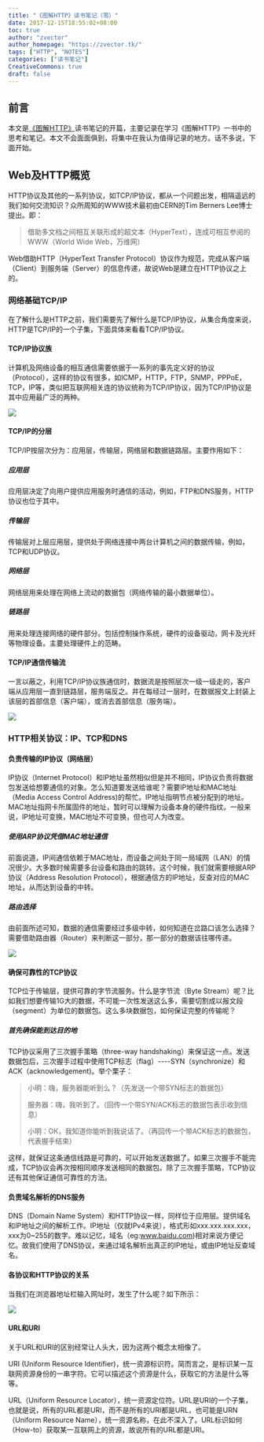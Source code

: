 ```yaml
---
title: "《图解HTTP》读书笔记（零）"
date: 2017-12-15T18:55:02+08:00
toc: true
author: "zvector"
author_homepage: "https://zvector.tk/"
tags: ["HTTP", "NOTES"]
categories: ["读书笔记"]
CreativeCommons: true
draft: false
---
```


## 前言

本文是[《图解HTTP》](https://book.douban.com/subject/25863515/)读书笔记的开篇，主要记录在学习《图解HTTP》一书中的思考和笔记。本文不会面面俱到，将集中在我认为值得记录的地方。话不多说，下面开始。

## Web及HTTP概览

HTTP协议及其他的一系列协议，如TCP/IP协议，都从一个问题出发，相隔遥远的我们如何交流知识？众所周知的WWW技术最初由CERN的Tim Berners Lee博士提出。即：

> 借助多文档之间相互关联形成的超文本（HyperText），连成可相互参阅的WWW（World Wide Web，万维网）

Web借助HTTP（HyperText Transfer Protocol）协议作为规范，完成从客户端（Client）到服务端（Server）的信息传递，故说Web是建立在HTTP协议之上的。

### 网络基础TCP/IP

在了解什么是HTTP之前，我们需要先了解什么是TCP/IP协议，从集合角度来说，HTTP是TCP/IP的一个子集，下面具体来看看TCP/IP协议。

#### TCP/IP协议族

计算机及网络设备的相互通信需要依据于一系列的事先定义好的协议（Protocol），这样的协议有很多，如ICMP，HTTP，FTP，SNMP，PPPoE，TCP，IP等，类似把互联网相关连的协议统称为TCP/IP协议，因为TCP/IP协议是其中应用最广泛的两种。

![](http://www.ituring.com.cn/figures/2014/PIC%20HTTP/05.d01z.005.png)

#### TCP/IP的分层

TCP/IP按层次分为：应用层，传输层，网络层和数据链路层。主要作用如下：

##### 应用层

应用层决定了向用户提供应用服务时通信的活动，例如，FTP和DNS服务，HTTP协议也位于其中。

##### 传输层

传输层对上层应用层，提供处于网络连接中两台计算机之间的数据传输，例如，TCP和UDP协议。

##### 网络层

网络层用来处理在网络上流动的数据包（网络传输的最小数据单位）。

##### 链路层

用来处理连接网络的硬件部分。包括控制操作系统，硬件的设备驱动，网卡及光纤等物理设备。主要处理硬件上的范畴。

#### TCP/IP通信传输流

一言以蔽之，利用TCP/IP协议族通信时，数据流是按照层次一级一级走的，客户端从应用层一直到链路层，服务端反之。并在每经过一层时，在数据报文上封装上该层的首部信息（客户端），或消去首部信息（服务端）。

![](http://www.ituring.com.cn/download/021jVNia3uoL)

### HTTP相关协议：IP、TCP和DNS

#### 负责传输的IP协议（网络层）

IP协议（Internet Protocol）和IP地址虽然相似但是并不相同，IP协议负责将数据包发送给想要通信的对象。怎么知道要发送给谁呢？需要IP地址和MAC地址（Media Access Control Address)的帮忙。IP地址指明节点被分配到的地址。MAC地址指网卡所属固件的地址，暂时可以理解为设备本身的硬件指纹。一般来说，IP地址可变换，MAC地址不可变换，但也可人为改变。

##### 使用ARP协议凭借MAC地址通信

前面说道，IP间通信依赖于MAC地址，而设备之间处于同一局域网（LAN）的情况很少。大多数时候需要多台设备和路由的跳转。这个时候，我们就需要根据ARP协议（Address Resolution Protocol），根据通信方的IP地址，反查对应的MAC地址，从而达到设备的中转。

##### 路由选择

由前面所述可知，数据的通信需要经过多级中转，如何知道在岔路口该怎么选择？需要借助路由器（Router）来判断这一部分，那一部分的数据该往哪传递。

![](http://www.ituring.com.cn/figures/2014/PIC%20HTTP/05.d01z.008.png)

#### 确保可靠性的TCP协议

TCP位于传输层，提供可靠的字节流服务。什么是字节流（Byte Stream）呢？比如我们想要传输1G大的数据，不可能一次性发送这么多，需要切割成以报文段（segment）为单位的数据包。这么多块数据包，如何保证完整的传输呢？

##### 首先确保能到达目的地

TCP协议采用了三次握手策略（three-way handshaking）来保证这一点。发送数据包后，三次握手过程中使用TCP标志（flag）----SYN（synchronize）和ACK（acknowledgement)。举个栗子：

> 小明：嗨，服务器能听到么？（先发送一个带SYN标志的数据包）
>
> 服务器：嗨，我听到了。（回传一个带SYN/ACK标志的数据包表示收到信息）
>
> 小明：OK，我知道你能听到我说话了。（再回传一个带ACK标志的数据包，代表握手结束）

这样，就保证这条通信线路是可靠的，可以开始发送数据了。如果三次握手不能完成，TCP协议会再次按相同顺序发送相同的数据包。除了三次握手策略，TCP协议还有其他保证通信可靠性的方法。

#### 负责域名解析的DNS服务

DNS（Domain Name System）和HTTP协议一样，同样位于应用层。提供域名和IP地址之间的解析工作。IP地址（仅就IPv4来说），格式形如xxx.xxx.xxx.xxx，xxx为0~255的数字。难以记忆，域名（eg:www.baidu.com)相对来说方便记忆。故我们使用了DNS协议，来通过域名解析出真正的IP地址，或由IP地址反查域名。

#### 各协议和HTTP协议的关系

当我们在浏览器地址栏输入网址时，发生了什么呢？如下所示：

![](http://www.ituring.com.cn/figures/2014/PIC%20HTTP/05.d01z.011.png)

#### URL和URI

关于URL和URI的区别经常让人头大，因为这两个概念太相像了。

URI (Uniform Resource Identifier)，统一资源标识符。简而言之，是标识某一互联网资源身份的一串字符。它可以描述这个资源是什么，获取它的方法是什么等等。

URL（Uniform Resource Locator），统一资源定位符。URL是URI的一个子集，也就是说，所有的URL都是URI，而不是所有的URI都是URL，也可能是URN（Uniform Resource Name），统一资源名称，在此不深入了。URL标识如何（How-to）获取某一互联网上的资源，故说所有的URL都是URI。

